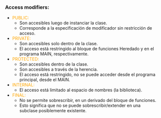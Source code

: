 ### Access modifiers: 
- <span style="color:orange">PUBLIC:</span> 
    - Son accesibles luego de instanciar la clase.
    - Corresponde a la especificación de modificador sin restricción de acceso.
- <span style="color:orange">PRIVATE:</span> 
    - Son accesibles solo dentro de la clase.
    - El acceso está restringido al bloque de funciones Heredado y en el programa MAIN, respectivamente.
- <span style="color:orange">PROTECTED:</span> 
    - Son accesibles dentro de la clase.
    - Son accesibles a través de la herencia.
    - El acceso está restringido, no se puede acceder desde el programa principal, desde el MAIN.
- <span style="color:orange">INTERNAL:</span>
    - El acceso está limitado al espacio de nombres (la biblioteca).  
- <span style="color:orange">FINAL:</span>
    - No se permite sobrescribir, en un derivado del bloque de funciones. 
    - Esto significa que no se puede sobrescribir/extender en una subclase posiblemente existente.
